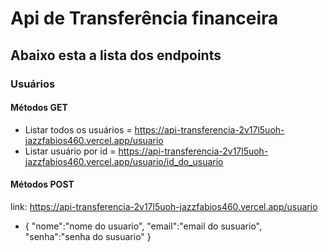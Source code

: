 # Api de Transferência financeira

## Abaixo esta a lista dos endpoints

### Usuários
#### Métodos GET
* Listar todos os usuários = https://api-transferencia-2v17l5uoh-jazzfabios460.vercel.app/usuario
* Listar usuário por id = https://api-transferencia-2v17l5uoh-jazzfabios460.vercel.app/usuario/id_do_usuario
#### Métodos POST 
link: https://api-transferencia-2v17l5uoh-jazzfabios460.vercel.app/usuario
*  {
    "nome":"nome do usuario",
    "email":"email do susuario",
    "senha":"senha do susuario"
   }